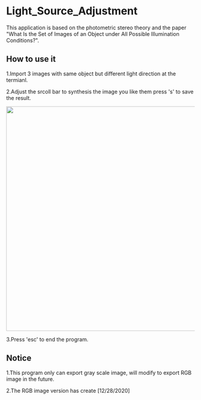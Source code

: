 # Light_Source_Adjustment
This application is based on the photometric stereo theory and the paper "What Is the Set of Images of an Object under All Possible Illumination Conditions?". 


## How to use it
1.Import 3 images with same object but different light direction at the termianl.

2.Adjust the srcoll bar to synthesis the image you like them press 's' to save the result.

<p align="center">
  <img width="920" height="600" src="https://github.com/nissekl/Light_Source_Adjustment/blob/master/Demo_Imgs/Demo_Img1.png">
</p>

3.Press 'esc' to end the program.

## Notice
1.This program only can export gray scale image, will modify to export RGB image in the future. 

2.The RGB image version has create [12/28/2020]
